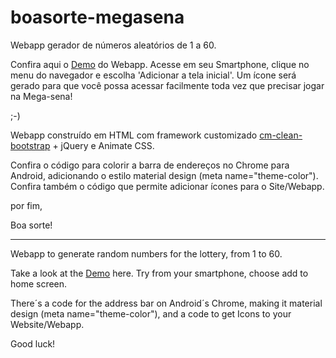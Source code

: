 # boasorte-megasena
Webapp gerador de números aleatórios de 1 a 60.

Confira aqui o [Demo](http://www.celsomartins.com.br/boasorte) do Webapp.
Acesse em seu Smartphone, clique no menu do navegador e escolha 'Adicionar a tela inicial'.
Um ícone será gerado para que você possa acessar facilmente toda vez que precisar jogar na Mega-sena!

;-)

Webapp construído em HTML com framework customizado [cm-clean-bootstrap](https://github.com/celsomrtns/cm-clean-bootstrap) + jQuery e Animate CSS.

Confira o código para colorir a barra de endereços no Chrome para Android, adicionando o estilo material design (meta name="theme-color").
Confira também o código que permite adicionar ícones para o Site/Webapp.

por fim,

Boa sorte!

-----

Webapp to generate random numbers for the lottery, from 1 to 60.

Take a look at the [Demo](http://www.celsomartins.com.br/boasorte) here.
Try from your smartphone, choose add to home screen.

There´s a code for the address bar on Android´s Chrome, making it material design (meta name="theme-color"), and a code to get Icons to your Website/Webapp.

Good luck!
